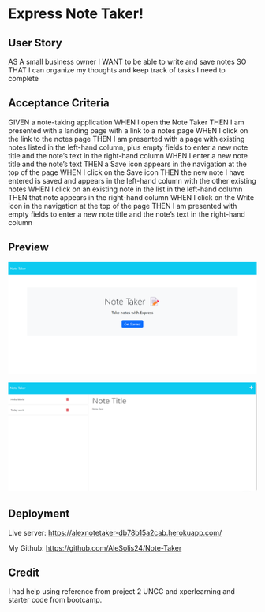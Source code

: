 # Express Note Taker!

## User Story
AS A small business owner
I WANT to be able to write and save notes
SO THAT I can organize my thoughts and keep track of tasks I need to complete


## Acceptance Criteria 

GIVEN a note-taking application
WHEN I open the Note Taker
THEN I am presented with a landing page with a link to a notes page
WHEN I click on the link to the notes page
THEN I am presented with a page with existing notes listed in the left-hand column, plus empty fields to enter a new note title and the note’s text in the right-hand column
WHEN I enter a new note title and the note’s text
THEN a Save icon appears in the navigation at the top of the page
WHEN I click on the Save icon
THEN the new note I have entered is saved and appears in the left-hand column with the other existing notes
WHEN I click on an existing note in the list in the left-hand column
THEN that note appears in the right-hand column
WHEN I click on the Write icon in the navigation at the top of the page
THEN I am presented with empty fields to enter a new note title and the note’s text in the right-hand column

## Preview

![Alt text](<Screenshot 2024-01-20 210536.png>)

![Alt text](<Screenshot 2024-01-20 210634.png>)

## Deployment 

Live server: https://alexnotetaker-db78b15a2cab.herokuapp.com/

My Github: https://github.com/AleSolis24/Note-Taker

## Credit 

I had help using reference from project 2 UNCC and xperlearning and starter code from bootcamp.